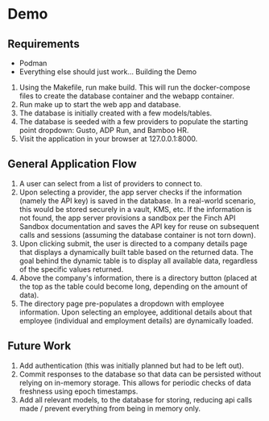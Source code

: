 # Demo
## Requirements
- Podman
- Everything else should just work...
Building the Demo
1. Using the Makefile, run make build. This will run the docker-compose files to create the database container and the webapp container.
2. Run make up to start the web app and database.
3. The database is initially created with a few models/tables.
4. The database is seeded with a few providers to populate the starting point dropdown: Gusto, ADP Run, and Bamboo HR.
5. Visit the application in your browser at 127.0.0.1:8000.
## General Application Flow
1. A user can select from a list of providers to connect to.
2. Upon selecting a provider, the app server checks if the information (namely the API key) is saved in the database. In a real-world scenario, this would be stored securely in a vault, KMS, etc. If the information is not found, the app server provisions a sandbox per the Finch API Sandbox documentation and saves the API key for reuse on subsequent calls and sessions (assuming the database container is not torn down).
3. Upon clicking submit, the user is directed to a company details page that displays a dynamically built table based on the returned data. The goal behind the dynamic table is to display all available data, regardless of the specific values returned.
4. Above the company's information, there is a directory button (placed at the top as the table could become long, depending on the amount of data).
5. The directory page pre-populates a dropdown with employee information. Upon selecting an employee, additional details about that employee (individual and employment details) are dynamically loaded.
## Future Work
1. Add authentication (this was initially planned but had to be left out).
2. Commit responses to the database so that data can be persisted without relying on in-memory storage. This allows for periodic checks of data freshness using epoch timestamps.
3. Add all relevant models, to the database for storing, reducing api calls made / prevent everything from being in memory only.

